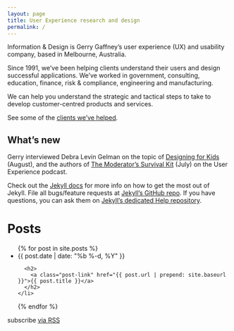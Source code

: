 ```yaml
---
layout: page
title: User Experience research and design
permalink: /
---
```


Information &amp; Design is Gerry Gaffney’s user experience (UX) and usability company, based in Melbourne, Australia.

Since 1991, we’ve been helping clients understand their users and design successful applications. We’ve worked in government, consulting, education, finance, risk &amp; compliance, engineering and manufacturing.

We can help you understand the strategic and tactical steps to take to develop customer-centred products and services.

See some of the [clients we’ve helped][clients].

What’s new
----------

Gerry interviewed Debra Levin Gelman on the topic of [Designing for Kids][designingforkids] (August), and the authors of [The Moderator’s Survival Kit][moderatorssurvivalkit] (July) on the User Experience podcast.

Check out the [Jekyll docs][jekyll] for more info on how to get the most out of Jekyll. File all bugs/feature requests at [Jekyll’s GitHub repo][jekyll-gh]. If you have questions, you can ask them on [Jekyll’s dedicated Help repository][jekyll-help].

[jekyll]:                 http://jekyllrb.com
[jekyll-gh]:              https://github.com/jekyll/jekyll
[jekyll-help]:            https://github.com/jekyll/jekyll-help
[clients]:                /clients/
[designingforkids]:       http://uxpod.com/design-for-kids-an-interview-with-debra-levin-gelman/
[moderatorssurvivalkit]:  http://uxpod.com/the-moderators-survival-guide-an-interview-with-donna-tedesco-and-fiona-tranquada/

<h1 class="page-heading">Posts</h1>

<ul class="post-list">
  {% for post in site.posts %}
    <li>
      <span class="post-meta">{{ post.date | date: "%b %-d, %Y" }}</span>

      <h2>
        <a class="post-link" href="{{ post.url | prepend: site.baseurl }}">{{ post.title }}</a>
      </h2>
    </li>
  {% endfor %}
</ul>

<p class="rss-subscribe">subscribe <a href="{{ "/feed.xml" | prepend: site.baseurl }}">via RSS</a></p>
